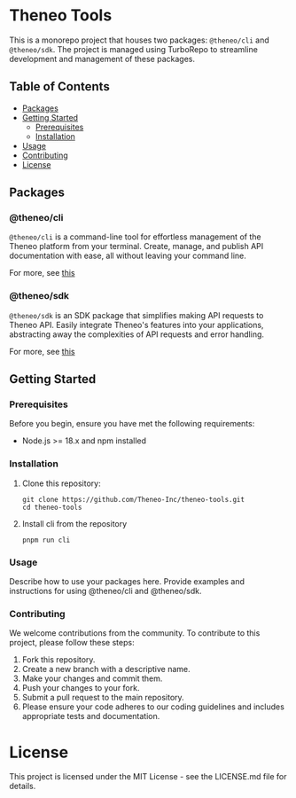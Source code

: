 # Theneo Tools

This is a monorepo project that houses two packages: `@theneo/cli` and `@theneo/sdk`. The project is managed using
TurboRepo to streamline development and management of these packages.

## Table of Contents

- [Packages](#packages)
- [Getting Started](#getting-started)
  - [Prerequisites](#prerequisites)
  - [Installation](#installation)
- [Usage](#usage)
- [Contributing](#contributing)
- [License](#license)

## Packages

### @theneo/cli

`@theneo/cli` is a command-line tool for effortless management of the Theneo platform from your terminal.
Create, manage, and publish API documentation with ease, all without leaving your command line.

For more, see [this](packages/theneo-cli/README.md)

### @theneo/sdk

`@theneo/sdk` is an SDK package that simplifies making API requests to Theneo API. Easily integrate Theneo's features
into your applications, abstracting away the complexities of API requests and error handling.

For more, see [this](packages/theneo-sdk/README.md)

## Getting Started

### Prerequisites

Before you begin, ensure you have met the following requirements:

- Node.js >= 18.x and npm installed

### Installation

1. Clone this repository:

   ```shell
   git clone https://github.com/Theneo-Inc/theneo-tools.git
   cd theneo-tools
   ```

2. Install cli from the repository
   ```shell
   pnpm run cli
   ```

### Usage

Describe how to use your packages here. Provide examples and instructions for using @theneo/cli and @theneo/sdk.

### Contributing

We welcome contributions from the community. To contribute to this project, please follow these steps:

1. Fork this repository.
2. Create a new branch with a descriptive name.
3. Make your changes and commit them.
4. Push your changes to your fork.
5. Submit a pull request to the main repository.
6. Please ensure your code adheres to our coding guidelines and includes appropriate tests and documentation.

# License

This project is licensed under the MIT License - see the LICENSE.md file for details.
